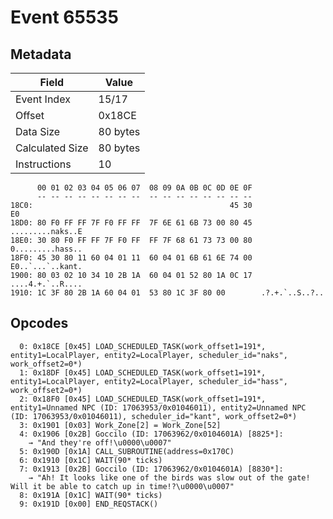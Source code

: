 # Event 65535

## Metadata

| Field           | Value    |
|-----------------|----------|
| Event Index     | 15/17    |
| Offset          | 0x18CE   |
| Data Size       | 80 bytes |
| Calculated Size | 80 bytes |
| Instructions    | 10       |

```
      00 01 02 03 04 05 06 07  08 09 0A 0B 0C 0D 0E 0F
      -- -- -- -- -- -- -- --  -- -- -- -- -- -- -- --
18C0:                                            45 30                E0
18D0: 80 F0 FF FF 7F F0 FF FF  7F 6E 61 6B 73 00 80 45  .........naks..E
18E0: 30 80 F0 FF FF 7F F0 FF  FF 7F 68 61 73 73 00 80  0.........hass..
18F0: 45 30 80 11 60 04 01 11  60 04 01 6B 61 6E 74 00  E0..`...`..kant.
1900: 80 03 02 10 34 10 2B 1A  60 04 01 52 80 1A 0C 17  ....4.+.`..R....
1910: 1C 3F 80 2B 1A 60 04 01  53 80 1C 3F 80 00        .?.+.`..S..?..  
```

## Opcodes

```
  0: 0x18CE [0x45] LOAD_SCHEDULED_TASK(work_offset1=191*, entity1=LocalPlayer, entity2=LocalPlayer, scheduler_id="naks", work_offset2=0*)
  1: 0x18DF [0x45] LOAD_SCHEDULED_TASK(work_offset1=191*, entity1=LocalPlayer, entity2=LocalPlayer, scheduler_id="hass", work_offset2=0*)
  2: 0x18F0 [0x45] LOAD_SCHEDULED_TASK(work_offset1=191*, entity1=Unnamed NPC (ID: 17063953/0x01046011), entity2=Unnamed NPC (ID: 17063953/0x01046011), scheduler_id="kant", work_offset2=0*)
  3: 0x1901 [0x03] Work_Zone[2] = Work_Zone[52]
  4: 0x1906 [0x2B] Goccilo (ID: 17063962/0x0104601A) [8825*]:
    → "And they're off!\u0000\u0007"
  5: 0x190D [0x1A] CALL_SUBROUTINE(address=0x170C)
  6: 0x1910 [0x1C] WAIT(90* ticks)
  7: 0x1913 [0x2B] Goccilo (ID: 17063962/0x0104601A) [8830*]:
    → "Ah! It looks like one of the birds was slow out of the gate! Will it be able to catch up in time!?\u0000\u0007"
  8: 0x191A [0x1C] WAIT(90* ticks)
  9: 0x191D [0x00] END_REQSTACK()
```
